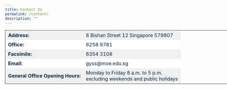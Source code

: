 ```yaml
---
title: Contact Us
permalink: /contact/
description: ""
---
```

<table style="border-collapse: collapse; border: 1px solid rgb(51, 51, 51); width: 738.9px;"><tbody><tr style="background-color: rgb(240, 240, 240); color: rgb(6, 42, 78);"><td style="border: 1px solid transparent; padding: 5px 8px;"><strong>Address:</strong></td><td style="border: 1px solid transparent; padding: 5px 8px;">8 Bishan Street 12 Singapore 579807</td></tr><tr style="background-color: rgb(255, 255, 255); color: rgb(6, 42, 78);"><td style="border: 1px solid transparent; padding: 5px 8px;"><strong>Office:</strong></td><td style="border: 1px solid transparent; padding: 5px 8px;">6258 9781</td></tr><tr style="background-color: rgb(240, 240, 240); color: rgb(6, 42, 78);"><td style="border: 1px solid transparent; padding: 5px 8px;"><strong>Facsimile:</strong></td><td style="border: 1px solid transparent; padding: 5px 8px;">6354 3108</td></tr><tr style="background-color: rgb(255, 255, 255); color: rgb(6, 42, 78);"><td style="border: 1px solid transparent; padding: 5px 8px;"><strong>Email:</strong></td><td style="border: 1px solid transparent; padding: 5px 8px;"><a href="mailto:gyss@moe.edu.sg" target="_blank" rel="noreferrer noopener" style="color: rgb(6, 42, 78); text-decoration: none;">gyss@moe.edu.sg</a></td></tr><tr style="background-color: rgb(240, 240, 240); color: rgb(6, 42, 78);"><td style="border: 1px solid transparent; padding: 5px 8px;"><strong>General Office Opening Hours:</strong></td><td style="border: 1px solid transparent; padding: 5px 8px;">Monday to Friday 8 a.m. to 5 p.m.<br>excluding weekends and public holidays</td></tr></tbody></table>


